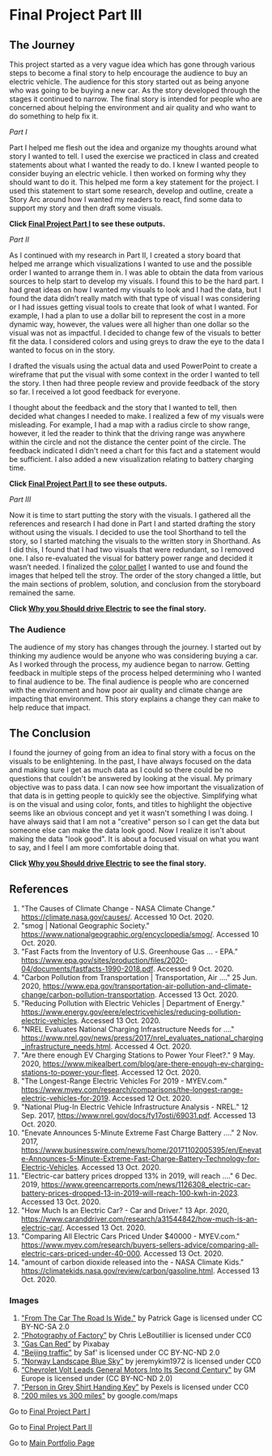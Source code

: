 # Final Project Part III

## The Journey
This project started as a very vague idea which has gone through various steps to become a final story to help encourage the audience to buy an electric vehicle. The audience for this story started out as being anyone who was going to be buying a new car.  As the story developed through the stages it continued to narrow. The final story is intended for people who are concerned about helping the environment and air quality and who want to do something to help fix it.

*Part I*

Part I helped me flesh out the idea and organize my thoughts around what story I wanted to tell.  I used the exercise we practiced in class and created statements about what I wanted the ready to do.  I knew I wanted people to consider buying an electric vehicle.  I then worked on forming why they should want to do it.  This helped me form a key statement for the project.  I used this statement to start some research, develop and outline, create a Story Arc around how I wanted my readers to react, find some data to support my story and then draft some visuals.  

**Click [Final Project Part I](/Final_Project_CassieHoward.md) to see these outputs.**

*Part II*

As I continued with my research in Part II, I created a story board that helped me arrange which visualizations I wanted to use and the possible order I wanted to arrange them in.  I was able to obtain the data from various sources to help start to develop my visuals.  I found this to be the hard part.  I had great ideas on how I wanted my visuals to look and I had the data, but I found the data didn’t really match with that type of visual I was considering or I had issues getting visual tools to create that look of what I wanted.  For example, I had a plan to use a dollar bill to represent the cost in a more dynamic way, however, the values were all higher than one dollar so the visual was not as impactful.  I decided to change few of the visuals to better fit the data.  I considered colors and using greys to draw the eye to the data I wanted to focus on in the story. 

I drafted the visuals using the actual data and used PowerPoint to create a wireframe that put the visual with some context in the order I wanted to tell the story.  I then had three people review and provide feedback of the story so far.  I received a lot good feedback for everyone.

I thought about the feedback and the story that I wanted to tell, then decided what changes I needed to make.  I realized a few of my visuals were misleading.  For example, I had a map with a radius circle to show range, however, it led the reader to think that the driving range was anywhere within the circle and not the distance the center point of the circle. The feedback indicated I didn't need a chart for this fact and a statement would be sufficient.  I also added a new visualization relating to battery charging time.

**Click [Final Project Part II](/Final_Project_pt2_CassieHoward.md) to see these outputs.**

*Part III*

Now it is time to start putting the story with the visuals.  I gathered all the references and research I had done in Part I and started drafting the story without using the visuals.  I decided to use the tool Shorthand to tell the story, so I started matching the visuals to the written story in Shorthand.  As I did this, I found that I had two visuals that were redundant, so I removed one.  I also re-evaluated the visual for battery power range and decided it wasn’t needed.  I finalized the [color pallet](https://coolors.co/9e0142-d53e4f-f46d43-fdae61-fee08b-e6f598-abdda4-66c2a5-3288bd-5e4fa2) I wanted to use and found the images that helped tell the stroy.  The order of the story changed a little, but the main sections of problem, solution, and conclusion from the storyboard remained the same.    

**Click [Why you Should drive Electric](https://carnegiemellon.shorthandstories.com/why-you-should-drive-electric/index.html) to see the final story.**  

### The Audience

The audience of my story has changes through the journey.  I started out by thinking my audience would be anyone who was considering buying a car.  As I worked through the process, my audience began to narrow.  Getting feedback in multiple steps of the process helped determining who I wanted to final audience to be.  The final audience is people who are concerned with the environment and how poor air quality and climate change are impacting that environment.  This story explains a change they can make to help reduce that impact.    

## The Conclusion

I found the journey of going from an idea to final story with a focus on the visuals to be enlightening.  In the past, I have always focused on the data and making sure I get as much data as I could so there could be no questions that couldn't be answered by looking at the visual.  My primary objective was to pass data. I can now see how important the visualization of that data is in getting people to quickly see the objective.  Simplifying what is on the visual and using color, fonts, and titles to highlight the objective seems like an obvious concept and yet it wasn't something I was doing.  I have always said that I am not a "creative" person so I can get the data but someone else can make the data look good.  Now I realize it isn't about making the data "look good".  It is about a focused visual on what you want to say, and I feel I am more comfortable doing that.  

**Click  [Why you Should drive Electric](https://carnegiemellon.shorthandstories.com/why-you-should-drive-electric/index.html) to see the final story.**  

## References

1. "The Causes of Climate Change - NASA Climate Change." https://climate.nasa.gov/causes/. Accessed 10 Oct. 2020.
2. "smog | National Geographic Society." https://www.nationalgeographic.org/encyclopedia/smog/. Accessed 10 Oct. 2020.
3. "Fast Facts from the Inventory of U.S. Greenhouse Gas ... - EPA." https://www.epa.gov/sites/production/files/2020-04/documents/fastfacts-1990-2018.pdf. Accessed 9 Oct. 2020.
4. "Carbon Pollution from Transportation | Transportation, Air ...." 25 Jun. 2020, https://www.epa.gov/transportation-air-pollution-and-climate-change/carbon-pollution-transportation. Accessed 13 Oct. 2020.
5.	"Reducing Pollution with Electric Vehicles | Department of Energy." https://www.energy.gov/eere/electricvehicles/reducing-pollution-electric-vehicles. Accessed 13 Oct. 2020. 
6.	"NREL Evaluates National Charging Infrastructure Needs for ...." https://www.nrel.gov/news/press/2017/nrel_evaluates_national_charging_infrastructure_needs.html. Accessed 4 Oct. 2020. 
7.	"Are there enough EV Charging Stations to Power Your Fleet?." 9 May. 2020, https://www.mikealbert.com/blog/are-there-enough-ev-charging-stations-to-power-your-fleet. Accessed 12 Oct. 2020. 
8.	"The Longest-Range Electric Vehicles For 2019 - MYEV.com." https://www.myev.com/research/comparisons/the-longest-range-electric-vehicles-for-2019. Accessed 12 Oct. 2020.
9.	"National Plug-In Electric Vehicle Infrastructure Analysis - NREL." 12 Sep. 2017, https://www.nrel.gov/docs/fy17osti/69031.pdf. Accessed 13 Oct. 2020. 
10.	"Enevate Announces 5-Minute Extreme Fast Charge Battery ...." 2 Nov. 2017, https://www.businesswire.com/news/home/20171102005395/en/Enevate-Announces-5-Minute-Extreme-Fast-Charge-Battery-Technology-for-Electric-Vehicles. Accessed 13 Oct. 2020.
11.	"Electric-car battery prices dropped 13% in 2019, will reach ...." 6 Dec. 2019, https://www.greencarreports.com/news/1126308_electric-car-battery-prices-dropped-13-in-2019-will-reach-100-kwh-in-2023. Accessed 13 Oct. 2020.
12.	"How Much Is an Electric Car? - Car and Driver." 13 Apr. 2020, https://www.caranddriver.com/research/a31544842/how-much-is-an-electric-car/. Accessed 13 Oct. 2020.
13.	"Comparing All Electric Cars Priced Under $40000 - MYEV.com." https://www.myev.com/research/buyers-sellers-advice/comparing-all-electric-cars-priced-under-40-000. Accessed 13 Oct. 2020.
14.	"amount of carbon dioxide released into the - NASA Climate Kids." https://climatekids.nasa.gov/review/carbon/gasoline.html. Accessed 13 Oct. 2020.

### Images

1. ["From The Car The Road Is Wide."](https://www.flickr.com/photos/26231875@N00/3557846889) by Patrick Gage is licensed under CC BY-NC-SA 2.0
2. [“Photography of Factory”](https://www.pexels.com/photo/photography-of-factory-929385/) by Chris LeBoutillier is licensed under CC0 
3. [“Gas Can Red”](https://pixabay.com/vectors/gas-can-red-container-petrol-fuel-30170/) by Pixabay
4. ["Beijing traffic"](https://www.flickr.com/photos/29725268@N04/8161891893) by Saf' is licensed under CC BY-NC-ND 2.0
5. [“Norway Landscape Blue Sky”](https://www.needpix.com/photo/download/931788/norway-landscape-blue-sky-clean-air-purity-healing-cloud-solar-free-pictures) by jeremykim1972 is licensed under CC0
6. [“Chevrolet Volt Leads General Motors Into Its Second Century"](https://www.flickr.com/photos/84139769@N00/2862115897) by GM Europe is licensed under (CC BY-NC-ND 2.0)
7. [“Person in Grey Shirt Handing Key”](https://www.pexels.com/photo/car-driving-keys-repair-97079/) by Pexels is licensed under CC0
8. ["200 miles vs 300 miles"](https://www.google.com/maps/@42.5053433,-83.0253951,15z) by google.com/maps



Go to [Final Project Part I](/Final_Project_CassieHoward.md)

Go to [Final Project Part II](/Final_Project_pt2_CassieHoward.md)

Go to [Main Portfolio Page](/README.md)


